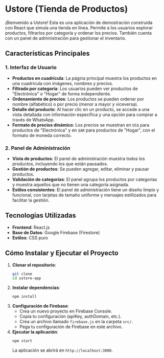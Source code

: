 # Ustore (Tienda de Productos)

¡Bienvenido a Ustore! Esta es una aplicación de demostración construida con React que simula una tienda en línea. Permite a los usuarios explorar productos, filtrarlos por categoría y ordenar los precios. También cuenta con un panel de administración para gestionar el inventario.

## Características Principales

### 1. Interfaz de Usuario
- **Productos en cuadrícula**: La página principal muestra los productos en una cuadrícula con imágenes, nombres y precios.
- **Filtrado por categoría**: Los usuarios pueden ver productos de "Electrónica" o "Hogar" de forma independiente.
- **Ordenamiento de precios**: Los productos se pueden ordenar por nombre (alfabético) o por precio (menor a mayor y viceversa).
- **Detalle del producto**: Al hacer clic en un producto, se accede a una vista detallada con información específica y una opción para comprar a través de WhatsApp.
- **Formato de precios dinámico**: Los precios se muestran en `US$` para productos de "Electrónica" y en `$AR` para productos de "Hogar", con el formato de moneda correcto.

### 2. Panel de Administración
- **Vista de productos**: El panel de administración muestra todos los productos, incluyendo los que están pausados.
- **Gestión de productos**: Se pueden agregar, editar, eliminar y pausar productos.
- **Validación de categorías**: El panel agrupa los productos por categorías y muestra aquellos que no tienen una categoría asignada.
- **Estilos consistentes**: El panel de administración tiene un diseño limpio y funcional, con tarjetas de tamaño uniforme y mensajes estilizados para facilitar la gestión.

## Tecnologías Utilizadas
- **Frontend**: React.js
- **Base de Datos**: Google Firebase (Firestore)
- **Estilos**: CSS puro

## Cómo Instalar y Ejecutar el Proyecto

1.  **Clonar el repositorio**:
    ```bash
    git clone 
    cd ustore-app
    ```
2.  **Instalar dependencias**:
    ```bash
    npm install
    ```
3.  **Configuración de Firebase**:
    -   Crea un nuevo proyecto en Firebase Console.
    -   Copia tu configuración (apiKey, authDomain, etc.).
    -   Crea un archivo llamado `firebase.js` en la carpeta `src/`.
    -   Pega tu configuración de Firebase en este archivo.
4.  **Ejecutar la aplicación**:
    ```bash
    npm start
    ```
    La aplicación se abrirá en `http://localhost:3000`.
